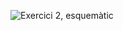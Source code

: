 ![Exercici 2, esquemàtic](https://github.com/jnogues/cursEasyEda_2021/blob/main/files/Schematic_TPL%205010%20hardware%20whatchdog_2021-06-20.png)
